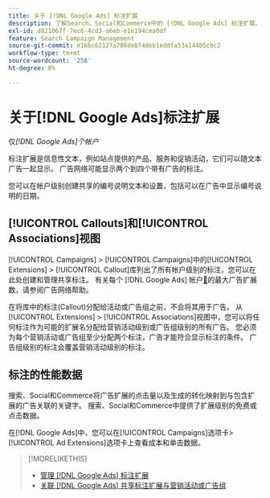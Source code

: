 ```yaml
---
title: 关于 [!DNL Google Ads] 标注扩展
description: 了解Search、Social和Commerce中的 [!DNL Google Ads] 标注扩展。
exl-id: d821067f-7ec6-4cd3-a6eb-e1e194cea0df
feature: Search Campaign Management
source-git-commit: e16bc62127a708de8f4deb1eddfa53a14405cbc2
workflow-type: tm+mt
source-wordcount: '258'
ht-degree: 0%

---
```


# 关于[!DNL Google Ads]标注扩展

仅&#x200B;*[!DNL Google Ads]个帐户*

标注扩展是信息性文本，例如站点提供的产品、服务和促销活动，它们可以随文本广告一起显示。 广告网络可能显示两个到四个带有广告的标注。

您可以在帐户级别创建共享的编号说明文本和设置，包括可以在广告中显示编号说明的日期。

## [!UICONTROL Callouts]和[!UICONTROL Associations]视图

[!UICONTROL Campaigns] > [!UICONTROL Campaigns]中的[!UICONTROL Extensions] > [!UICONTROL Callout]库列出了所有帐户级别的标注，您可以在此处创建和管理共享标注。 有关每个 [!DNL Google Ads] 帐户[&#128279;](https://support.google.com/google-ads/answer/6372658?hl=en)的最大广告扩展数，请参阅广告网络帮助。

在将库中的标注(Callout)分配给活动或广告组之前，不会将其用于广告。 从[!UICONTROL Extensions] > [!UICONTROL Associations]视图中，您可以将任何标注作为可能的扩展名分配给营销活动级别或广告组级别的所有广告。 您必须为每个营销活动或广告组至少分配两个标注，广告才能符合显示标注的条件。 广告组级别的标注会覆盖营销活动级别的标注。

## 标注的性能数据

搜索、Social和Commerce将广告扩展的点击量以及生成的转化映射到与包含扩展的广告关联的关键字。 搜索、Social和Commerce中提供了扩展级别的免费或点击数据。

在[!DNL Google Ads]中，您可以在[!UICONTROL Campaigns]选项卡> [!UICONTROL Ad Extensions]选项卡上查看成本和单击数据。

>[!MORELIKETHIS]
>
>* [管理 [!DNL Google Ads] 标注扩展](callout-extension-manage.md)
>* [关联 [!DNL Google Ads] 共享标注扩展与营销活动或广告组](callout-extension-associate.md)

